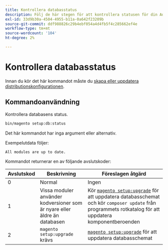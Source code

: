 ```yaml
---
title: Kontrollera databasstatus
description: Följ de här stegen för att kontrollera statusen för din Adobe Commerce-databas.
exl-id: 33d9b30a-4504-4955-b11a-0a642f23209b
source-git-commit: ddf988826c29b4ebf054a4d4fb5f4c285662ef4e
workflow-type: tm+mt
source-wordcount: '104'
ht-degree: 2%

---
```


# Kontrollera databasstatus

Innan du kör det här kommandot måste du [skapa eller uppdatera distributionskonfigurationen](deployment.md).

## Kommandoanvändning

Kontrollera databasens status.

```bash
bin/magento setup:db:status
```

Det här kommandot har inga argument eller alternativ.

Exempelutdata följer:

```terminal
All modules are up to date.
```

Kommandot returnerar en av följande avslutskoder:

| Avslutskod | Beskrivning | Föreslagen åtgärd |
|--------------|--------------|---------------|
| 0 | Normal | Ingen |
| 1 | Vissa moduler använder kodversioner som är nyare eller äldre än databasen | Kör [`magento setup:upgrade`](database-upgrade.md) för att uppdatera databasschemat och kör `composer update` från programmets rotkatalog för att uppdatera komponentberoenden |
| 2 | `magento setup:upgrade` krävs | [`magento setup:upgrade`](database-upgrade.md) för att uppdatera databasschemat |
